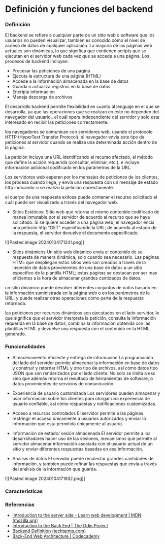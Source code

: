# Definición y funciones del backend

### Definición

El backend se refiere a cualquier parte de un sitio web o software que los usuarios no pueden visualizar, también es conocido cómo el nivel de acceso de datos de cualquier aplicación.
La mayoría de las páginas web actuales son dinámicas, lo que significa que contienen scripts que se ejecutan en el servidor web cada vez que se accede a una página.
Los procesos de backend incluyen:

- Procesar las peticiones de una página
- Ejecuta la estructura de una página (HTML)
- Accede a la información almacenada en la base de datos
- Guarda o actualiza registros en la base de datos
- Encripta información
- Maneja descarga de archivos

El desarrollo backend permite flexibilidad en cuanto al lenguaje en el que se desarrolla, ya que las operaciones que se realizan en este no dependen del navegador del usuario,. el cuál opera independiente del servidor y solo esta interesado en recibir las peticiones correctamente.

los navegadores se comunican con servidores web, usando el protocolo HTTP (HyperText Transfer Protocol). el navegador envía este tipo de peticiones al servidor cuando se realiza una  determinada acción dentro de la página.

La petición incluye una URL identificando el recurso afectado, el método que define la acción requerida (consultar, eliminar, etc.), e incluye información adicional codificado en los parámetros de la URL.

Los servidores web esperan por los mensajes de peticiones de los clientes, los procesa cuando llega, y envía una respuesta con un mensaje de estado http indicando si se realizo la petición correctamente.

el cuerpo de una respuesta exitosa puede contener el recurso solicitado el cuál  puede ser visualizado a través del navegador web.

- Sitios Estáticos: 
Sitio web que retorna el mismo contenido codificado de manea inmutable por el servidor de acuerdo al recurso que se haya solicitado. Si se quiere acceder  a una página web, el navegador encía una petición http "GET" especificando la URL; de acuerdo al estado de la respuesta, el servidor devuelve el documento especificado. 

![[Pasted image 20240104171241.png]]
- Sitios dinámicos
Un sitio web dinámico envía el contenido de su respuesta de manera dinámica, solo cuando sea necesario. Las páginas HTML que despliegan estos sitios web son creados a través de la inserción de datos provenientes de una base de datos a un sitio especifico de la plantilla HTML; estas páginas se destacan por ser mas eficientes a la hora de almacenar grandes cantidades de datos.

un sitio dinámico puede devolver diferentes conjuntos de datos basado en la información suministrada en la página web o en los parámetros de la URL, y puede realizar otras operaciones cómo parte de la respuesta retornada.

las peticiones por recursos dinámicos son ejecutados en el lado servidor, lo que significa que el servidor interpreta la petición, consulta la información requerida en la base de datos, combina la información obtenida con las plantillas HTML y devuelve una respuesta con el contenido en la HTML generado.

###  Funcionalidades

- Almacenamiento eficiente y entrega de información
La programación del lado del servidor permite almacenar la información en base de datos y construir  y retornar HTML y otro tipo de archivos, así cómo datos tipo JSON que son renderizados por el lado cliente.
No solo se limita a eso sino que además retorna el resultado de herramientas de software, o datos provenientes de servicios de comunicación.

- Experiencia de usuario customizada
Los servidores pueden almacenar y usar información sobre los clientes para otorgar una experiencia de usuario confiable, así cómo respuestas y notificaciones customizadas.

- Acceso a recursos controlados
El servidor permite a las páginas restringir el acceso únicamente a usuarios autorizados y enviar la información que esta permitida únicamente al usuario.


- Información de estado/ sesión almacenada
El servidor permite a los desarrolladores hacer uso de las sesiones, mecanismos que permite al servidor almacenar información asociada con el usuario actual de un sitio y enviar diferentes respuestas  basadas en esa información.

- Análisis  de datos
El servidor puede recolectar grandes cantidades de información, y tambien puede refinar las respuestas que envía a través del análisis de la información que guarda.

![[Pasted image 20240104171932.png]]
### Características


### Referencias
- [Introduction to the server side - Learn web development | MDN (mozilla.org)](https://developer.mozilla.org/en-US/docs/Learn/Server-side/First_steps/Introduction)
- [Introduction to the Back End | The Odin Project](https://www.theodinproject.com/lessons/nodejs-introduction-to-the-back-end)
- [Backend Definition (techterms.com)](https://techterms.com/definition/backend)
- [Back-End Web Architecture | Codecademy](https://www.codecademy.com/article/back-end-architecture)

